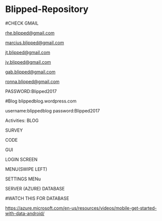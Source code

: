 # Blipped-Repository
#CHECK GMAIL 

rhe.blipped@gmail.com

marcius.blipped@gmail.com

jt.blipped@gmail.com

jv.blipped@gmail.com

gab.blipped@gmail.com

ronna.blipped@gmail.com

PASSWORD:Blipped2017

#Blog
blippedblog.wordpress.com

username:blippedblog
password:Blipped2017


Activities:
BLOG

SURVEY

CODE

GUI

  LOGIN SCREEN
  
  MENU(SWIPE LEFT)
  
  SETTINGS MENu
  
  
SERVER (AZURE) DATABASE


#WATCH THIS FOR DATABASE

https://azure.microsoft.com/en-us/resources/videos/mobile-get-started-with-data-android/


